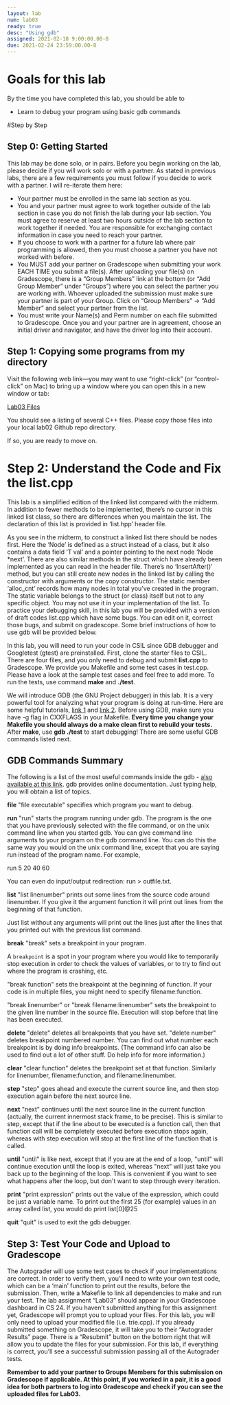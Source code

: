 ```yaml
---
layout: lab
num: lab03
ready: true
desc: "Using gdb"
assigned: 2021-02-18 9:00:00.00-8
due: 2021-02-24 23:59:00.00-8
---
```


# Goals for this lab

By the time you have completed this lab, you should be able to

* Learn to debug your program using basic gdb commands


#Step by Step

## Step 0: Getting Started

This lab may be done solo, or in pairs.
Before you begin working on the lab, please decide if you will work solo or with a partner.
As stated in previous labs, there are a few requirements you must follow if you decide to work with a partner. I will re-iterate them here:
* Your partner must be enrolled in the same lab section as you.
* You and your partner must agree to work together outside of the lab section in case you do not finish the lab during your lab section. You must agree to reserve at least two hours outside of the lab section to work together if needed. You are responsible for exchanging contact information in case you need to reach your partner.
* If you choose to work with a partner for a future lab where pair programming is allowed, then you must choose a partner you have not worked with before.
* You MUST add your partner on Gradescope when submitting your work EACH TIME you submit a file(s). After uploading your file(s) on Gradescope, there is a “Group Members” link at the bottom (or “Add Group Member” under “Groups”) where you can select the partner you are working with. Whoever uploaded the submission must make sure your partner is part of your Group. Click on “Group Members” -> “Add Member” and select your partner from the list.
* You must write your Name(s) and Perm number on each file submitted to Gradescope.
Once you and your partner are in agreement, choose an initial driver and navigator, and have the driver log into their account.



## Step 1: Copying some programs from my directory
Visit the following web link—you may want to use “right-click” (or “control-click” on Mac) to bring up a window where you can open this in a new window or tab:

[Lab03 Files](https://github.com/ucsb-cs24-kozerawski-w21/lab03_data)

You should see a listing of several C++ files. Please copy those files into your local lab02 Github repo directory.

If so, you are ready to move on.


# Step 2: Understand the Code and Fix the list.cpp

This lab is a simplified edition of the linked list compared with the midterm. In addition to fewer methods to be implemented, there’s no cursor in this linked list class, so there are differences when you maintain the list. The declaration of this list is provided in ‘list.hpp’ header file.

As you see in the midterm, to construct a linked list there should be nodes first. Here the ‘Node’ is defined as a struct instead of a class, but it also contains a data field ‘T val’ and a pointer pointing to the next node ‘Node *next’. There are also similar methods in the struct which have already been implemented as you can read in the header file. There’s no ‘InsertAfter()’ method, but you can still create new nodes in the linked list by calling the constructor with arguments or the copy constructor. The static member ‘alloc_cnt’ records how many nodes in total you’ve created in the program. The static variable belongs to the struct (or class) itself but not to any specific object. You may not use it in your implementation of the list.
To practice your debugging skill, in this lab you will be provided with a version of draft codes list.cpp which have some bugs. You can edit on it, correct those bugs, and submit on gradescope. Some brief instructions of how to use gdb will be provided below.

In this lab, you will need to run your code in CSIL since GDB debugger and Googletest (gtest) are preinstalled. First, clone the starter files to CSIL. There are four files, and you only need to debug and submit **list.cpp** to Gradescope. We provide you Makefile and some test cases in test.cpp. Please have a look at the sample test cases and feel free to add more. To run the tests, use command **make** and **./test**. 

We will introduce GDB (the GNU Project debugger) in this lab. It is a very powerful tool for analyzing what your program is doing at run-time. Here are some helpful tutorials, [link 1](https://ucsb-cs32.github.io/topics/tools_gdb/) and [link 2](https://www.youtube.com/watch?v=OpVMB7DNlmY&t=282s&ab_channel=RobertMartin). Before using GDB, make sure you have -g flag in CXXFLAGS in your Makefile. **Every time you change your Makefile you should always do a make clean first to rebuild your tests.** After **make**, use **gdb ./test** to start debugging! There are some useful GDB commands listed next.

## GDB Commands Summary
The following is a list of the most useful commands inside the gdb - [also available at this link](http://www.cs.uregina.ca/Links/class-info/330/CompileDebug/170_gdb.html).
gdb provides online documentation. Just typing help, you will obtain a list of topics.

**file**
"file executable" specifies which program you want to debug.

**run**
"run" starts the program running under gdb. The program is the one that you have previously selected with the file command, or on the unix command line when you started gdb. You can give command line arguments to your program on the gdb command line. You can do this the same way you would on the unix command line, except that you are saying run instead of the program name. For example,

run 5 20 40 60

You can even do input/output redirection: run > outfile.txt.

**list**
"list linenumber" prints out some lines from the source code around linenumber. If you give it the argument function it will print out lines from the beginning of that function.

Just list without any arguments will print out the lines just after the lines that you printed out with the previous list command.

**break**
"break" sets a breakpoint in your program.

A `breakpoint` is a spot in your program where you would like to temporarily stop execution in order to check the values of variables, or to try to find out where the program is crashing, etc.

"break function" sets the breakpoint at the beginning of function. If your code is in multiple files, you might need to specify filename:function.

"break linenumber" or "break filename:linenumber" sets the breakpoint to the given line number in the source file. Execution will stop before that line has been executed.

**delete**
"delete" deletes all breakpoints that you have set. 
"delete number" deletes breakpoint numbered number. You can find out what number each breakpoint is by doing info breakpoints. (The command info can also be used to find out a lot of other stuff. Do help info for more information.)

**clear**
"clear function" deletes the breakpoint set at that function. Similarly for linenumber, filename:function, and filename:linenumber.

**step**
"step" goes ahead and execute the current source line, and then stop execution again before the next source line.

**next**
"next" continues until the next source line in the current function (actually, the current innermost stack frame, to be precise). This is similar to step, except that if the line about to be executed is a function call, then that function call will be completely executed before execution stops again, whereas with step execution will stop at the first line of the function that is called.

**until**
"until" is like next, except that if you are at the end of a loop, "until" will continue execution until the loop is exited, whereas "next" will just take you back up to the beginning of the loop. This is convenient if you want to see what happens after the loop, but don't want to step through every iteration.

**print**
"print expression" prints out the value of the expression, which could be just a variable name. To print out the first 25 (for example) values in an array called list, you would do 
print list[0]@25
 

**quit**
"quit" is used to exit the gdb debugger.

## Step 3: Test Your Code and Upload to Gradescope
The Autograder will use some test cases to check if your implementations are correct. In order to verify them, you’ll need to write your own test code, which can be a ‘main’ function to print out the results, before the submission. Then, write a Makefile to link all dependencies to make and run your test. The lab assignment “Lab03” should appear in your Gradescope dashboard in CS 24. If you haven’t submitted anything for this assignment yet, Gradescope will prompt you to upload your files. For this lab, you will only need to upload your modified file (i.e. trie.cpp). If you already submitted something on Gradescope, it will take you to their “Autograder Results” page. There is a “Resubmit” button on the bottom right that will allow you to update the files for your submission. For this lab, if everything is correct, you’ll see a successful submission passing all of the Autograder tests.


**Remember to add your partner to Groups Members for this submission on Gradescope if applicable. At this point, if you worked in a pair, it is a good idea for both partners to log into Gradescope and check if you can see the uploaded files for Lab03.**
